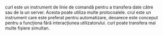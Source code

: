  curl este un instrument de linie de comandă pentru a transfera date către sau de la un server. Acesta poate utiliza multe protocoalele. crul este un instrument care este preferat pentru automatizare, deoarece este conceput pentru a funcționa fără interacțiunea utilizatorului. curl poate transfera mai multe fișiere simultan.
